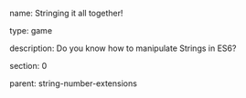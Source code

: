 name: Stringing it all together!

type: game

description: Do you know how to manipulate Strings in ES6?

section: 0

parent: string-number-extensions
